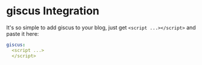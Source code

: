 # giscus Integration

It's so simple to add giscus to your blog, just get `<script ...></script>` and paste it here:

```yml
giscus:
  <script ...>
  </script>
```
